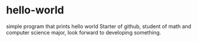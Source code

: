 # hello-world
simple program that prints hello world
Starter of github, student of math and computer science major, look forward to developing something.
